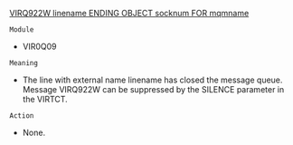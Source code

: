 [VIRQ922W linename ENDING OBJECT socknum FOR mqmname](https://virtel.readthedocs.io/en/latest/manuals/virtel/Virtel459MG/messages.html?highlight=VIRQ922W#VIRQ922W)

`Module`
- VIR0Q09

`Meaning`
- The line with external name linename has closed the message queue. Message VIRQ922W can be suppressed by the SILENCE parameter in the VIRTCT.

`Action`
- None.
